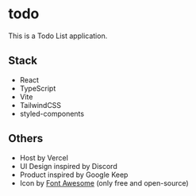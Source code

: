 # todo

This is a Todo List application.

## Stack

- React
- TypeScript
- Vite
- TailwindCSS
- styled-components

## Others

- Host by Vercel
- UI Design inspired by Discord
- Product inspired by Google Keep
- Icon by [Font Awesome](https://fontawesome.com/icons) (only free and open-source)
